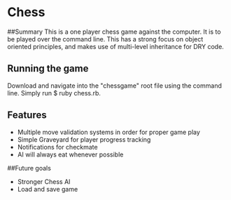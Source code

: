 # Chess

##Summary
This is a one player chess game against the computer. It is to be played over
the command line. This has a strong focus on object oriented principles, and
makes use of multi-level inheritance for DRY code.

## Running the game
Download and navigate into the "chessgame" root file using the command line.
Simply run $ ruby chess.rb.

## Features
- Multiple move validation systems in order for proper game play
- Simple Graveyard for player progress tracking
- Notifications for checkmate
- AI will always eat whenever possible

##Future goals
- Stronger Chess AI
- Load and save game
